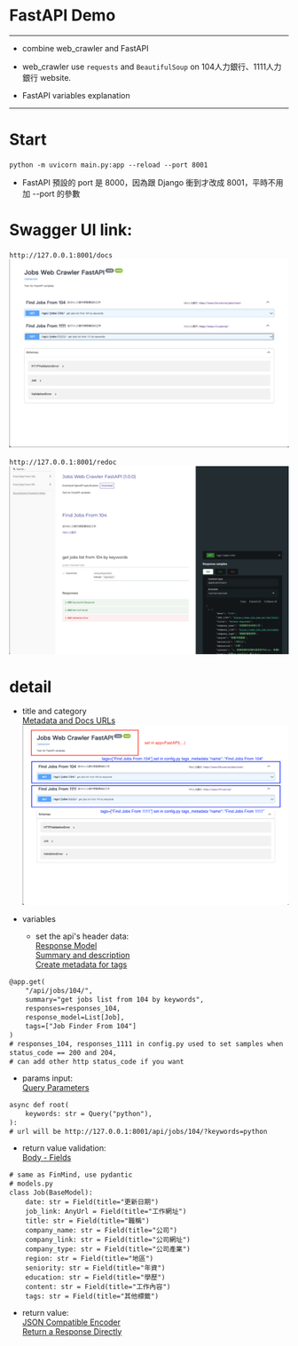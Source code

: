 # FastAPI Demo
<hr>

* combine web_crawler and FastAPI <br>

* web_crawler use `requests` and `BeautifulSoup` on 104人力銀行、1111人力銀行 website.<br>

* FastAPI variables explanation <br>

<hr>

# Start
`python -m uvicorn main.py:app --reload --port 8001`

* FastAPI 預設的 port 是 8000，因為跟 Django 衝到才改成 8001，平時不用加 --port 的參數

# Swagger UI link:
`http://127.0.0.1:8001/docs`
![](https://github.com/pingshian0131/fast_api_test/raw/main/static/docs_pic.png)

`http://127.0.0.1:8001/redoc`
![](https://github.com/pingshian0131/fast_api_test/raw/main/static/redoc_pic.png)

# detail

* title and category <br>
[Metadata and Docs URLs](https://fastapi.tiangolo.com/tutorial/metadata/ "Metadata and Docs URLs")<br>
![](https://github.com/pingshian0131/fast_api_test/raw/main/static/title&category.png)


* variables
  * set the api's header data: <br>
[Response Model](https://fastapi.tiangolo.com/tutorial/response-model/ "Response Model")<br>
[Summary and description](https://fastapi.tiangolo.com/tutorial/path-operation-configuration/#summary-and-description "Summary and description")<br>
[Create metadata for tags](https://fastapi.tiangolo.com/tutorial/metadata/#create-metadata-for-tags "Create metadata for tags")<br>
```
@app.get(
    "/api/jobs/104/",
    summary="get jobs list from 104 by keywords",
    responses=responses_104,
    response_model=List[Job],
    tags=["Job Finder From 104"]
)
# responses_104, responses_1111 in config.py used to set samples when status_code == 200 and 204,
# can add other http status_code if you want
```
  * params input: <br>
[Query Parameters](https://fastapi.tiangolo.com/tutorial/query-params/ "Query Parameters")<br>
```
async def root(
    keywords: str = Query("python"),
):
# url will be http://127.0.0.1:8001/api/jobs/104/?keywords=python
```
  * return value validation: <br>
[Body - Fields](https://fastapi.tiangolo.com/tutorial/body-fields/ "Body - Fields")<br>
```
# same as FinMind, use pydantic
# models.py
class Job(BaseModel):
    date: str = Field(title="更新日期")
    job_link: AnyUrl = Field(title="工作網址")
    title: str = Field(title="職稱")
    company_name: str = Field(title="公司")
    company_link: str = Field(title="公司網址")
    company_type: str = Field(title="公司產業")
    region: str = Field(title="地區")
    seniority: str = Field(title="年資")
    education: str = Field(title="學歷")
    content: str = Field(title="工作內容")
    tags: str = Field(title="其他標籤")
```
  * return value: <br>
[JSON Compatible Encoder](https://fastapi.tiangolo.com/tutorial/encoder/ "JSON Compatible Encoder")<br>
[Return a Response Directly](https://fastapi.tiangolo.com/advanced/response-directly/ "Return a Response Directly")<br>

